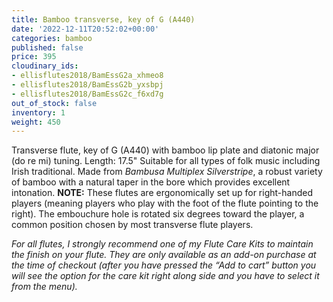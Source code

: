 ```yaml
---
title: Bamboo transverse, key of G (A440)
date: '2022-12-11T20:52:02+00:00'
categories: bamboo
published: false
price: 395
cloudinary_ids:
- ellisflutes2018/BamEssG2a_xhmeo8
- ellisflutes2018/BamEssG2b_yxsbpj
- ellisflutes2018/BamEssG2c_f6xd7g
out_of_stock: false
inventory: 1
weight: 450
---
```


Transverse flute, key of G (A440) with bamboo lip plate and diatonic major (do re mi) tuning.  Length: 17.5"  Suitable for all types of folk music including Irish traditional.  Made from *Bambusa Multiplex Silverstripe*, a robust variety of bamboo with a natural taper in the bore which provides excellent intonation.  **NOTE:** These flutes are ergonomically set up for right-handed players (meaning players who play with the foot of the flute pointing to the right).  The embouchure hole is rotated six degrees toward the player, a common position chosen by most transverse flute players.  

*For all flutes, I strongly recommend one of my Flute Care Kits to maintain the finish on your flute. They are only available as an add-on purchase at the time of checkout (after you have pressed the “Add to cart” button you will see the option for the care kit right along side and you have to select it from the menu).*
